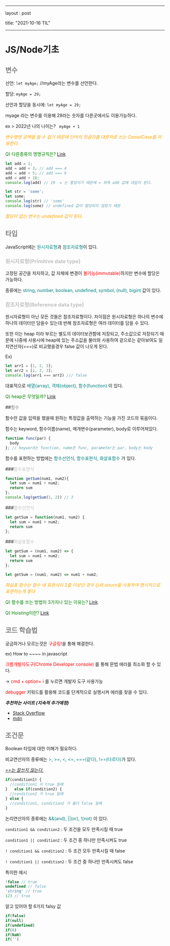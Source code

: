 --------

layout : post

title: "2021-10-16 TIL"

---

# JS/Node기초

## <span style="color:gray">변수</span>

선언: <code>let myAge;</code> //myAge라는 변수를 선언한다.


할당: <code>myAge = 29;</code>

선언과 할당을 동시에: <code>let myAge = 29;</code>

myage 라는 변수를 이용해 29라는 숫자를 다른곳에서도 이용가능하다.

ex > 2022년 나의 나이는? <code> myAge + 1</code>



<span style="color:orange">*변수명엔 공백을 쓸 수 없기 때문에 단어의 첫글자를 대문자로 쓰는 CamelCase를 이용한다.*</span>

<span style="color:green">Q) 다른종류의 명명규칙은? [Link](https://ichi.pro/ko/al-aya-hal-myeongmyeong-gyuchig-43447155903070)</span>



```js
let add = 1;
add = add + 3; // add === 4
add = add + 5; // add === 9
add = add + 10;
console.log(add) // 19  = 는 할당이기 때문에 = 좌측 add 값에 대입이 된다.
```



```js
let str = 'some';
let some;
console.log(str) // 'some'
console.log(some) // undefined 값이 할당되지 않았기 때문
```

<span style="color:orange"> *할당이 없는 변수는 undefined 값이 된다.*</span>



## <span style="color:gray">타입</span>

JavaScript에는 <span style="color:teal">원시자료형</span>과 <span style="color:teal">참조자료형</span>이 있다.

### <span style="color:silver">원시자료형(Primitive date type)</span>

고정된 공간을 차지하고, 값 자체에 변경이 <span style="color:red">불가능(immutable)</span>하지만 변수에 할당은 가능하다.

종류에는 <span style="color:teal">string, number, boolean, undefined, symbol, (null), bigint</span> 값이 있다.

### <span style="color:silver">참조자료형(Reference data type)</span>

원시자료형이 아닌 모든 것들은 참조자료형이다. 차이점은 원시자료형은 하나의 변수에 하나의 데이터만 담을수 있는데 반해 참조자료형은 여러 데이터를 담을 수 있다. 

또한 이는 heap 이라 부르는 별도의 데이터보관함에 저장되고, 주소값으로 저장되기 때문에 나중에 사용시에 heap에 있는 주소값을 불러와 사용하여 겉으로는 같아보여도 일치연산자(===)로 비교했을경우 false 값이 나오게 된다. 

Ex)

```js
let arr1 = [1, 2, 3];
let arr2 = [1, 2, 3];
console.log(arr1 === arr2) /// false
```

대표적으로 <span style="color:teal">배열(array), 객체(object), 함수(function) </span>이 있다.



<span style="color:green">Q) heap은 무엇일까? [Link](https://gmlwjd9405.github.io/2018/05/10/data-structure-heap.html)</span>

##<span style="color:gray">함수</span>

함수란 값을 입력을 했을때 원하는 특정값을 출력하는 기능을 가진 코드의 묶음이다.

함수는 keyword, 함수이름(name), 매개변수(parameter), body로 이루어져있다.

```js
function func(par) {
  body
}; // keyword는 function, name은 func, parameter는 par, body는 body
```



함수를 표현하는 방법에는 <span style="color:teal">함수선언식, 함수표현식, 화살표함수</span> 가 있다.

###<span style="color:silver">함수표현식</span>

```js
function getSum(num1, num2){
  let sum = num1 + num2;
  return sum
};
console.log(getSum(1, 2)) // 3
```

###<span style="color:silver">함수선언식</span>

```js
let getSum = function(num1, num2) {
  let sum = num1 + num2;
  return sum
};
```

###<span style="color:silver">화살표함수</span>

~~~js
let getSum = (num1, num2) => {
  let sum = num1 + num2;
  return sum
};
~~~

```js
let getSum = (num1, num2) => num1 + num2;
```

<span style="color:orange">*화살표 함수는 함수 내 표현식이 2줄 이상인 경우 {}와 return을 사용하여 명시적으로 표현하는게 좋다*</span>



<span style="color:green">Q) 함수를 쓰는 방법이 3가지나 있는 이유는? [Link](https://velog.io/@bigbrothershin/%EC%98%A4%EB%8A%98-%EA%B3%B5%EB%B6%80%ED%95%A0-%EA%B2%832020.1.30)</span>

<span style="color:green">Q) Hoisting이란? [Link](https://gmlwjd9405.github.io/2019/04/22/javascript-hoisting.html)</span>

## <span style="color:gray">코드 학습법</span>

궁금하거나 모르는것은 <span style="color:red">구글링!</span>을 통해 해결한다.

ex) How to ~~~~ in javascript

<span style="color:red">크롬개발자도구(Chrome Developer console)</span> 를 통해 문법 에러를 최소화 할 수 있다.

-><span style="color:red"> cmd + option+ i</span> 를 누르면 개발자 도구 사용가능

<span style="color:red">debugger</span> 키워드를 활용해 코드를 단계적으로 실행시켜 에러를 찾을 수 있다.

<span style="color:">***추천하는 사이트 (지속적 추가예정)***</span>

- [Stack Overflow](https://stackoverflow.com/)
- [mdn](https://developer.mozilla.org/ko/)



## <span style="color:gray">조건문</span>

Boolean 타입에 대한 이해가 필요하다.

비교연산자의 종류에는 <span style="color:teal">>, >=, <, <=, ===(같다), !==(다르다)</span>가 있다.

*[==는 잘쓰지 않는다.](https://dorey.github.io/JavaScript-Equality-Table/)*

```js
if(condition1) {
  //condition1 이 true 일때
}	else if(condition2) {
  //condition2 가 true 일때
} else {
  //condition1, condition2 가 둘다 false 일때
}
```

논리연산자의 종류에는 <span style="color:teal">&&(and), ||(or), !(not) </span>이 있다.

<code>condition1 && condition2</code> : 두 조건을 모두 만족시킬 때 true

<code>condition1 || condition2</code> : 두 조건 중 하나만 만족시켜도 true

<code>! condition1 && condition2</code> : 두 조건 모두 만족시킬 때 false

<code>! condition1 || condition2</code> : 두 조건 중 하나만 만족시켜도 false



특이한 예시

```js
!false // true
undefined // false
'string' // true
123 // true
```



알고 있어야 할 6가지 falsy 값

~~~js
if(false)
if(null)
if(undefined)
if(0)
if(NaN)
if('')
~~~
